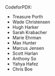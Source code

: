 CodeforPDX:

- Treasure Porth
- Wade Christensen
- Hugh Harker
- Sarah Krabacher
- Marie Ehrman
- Max Hunter
- Marcus Jensen
- Scott Harlan
- Anthony So
- Yahya Hafez
- Chris Boe
